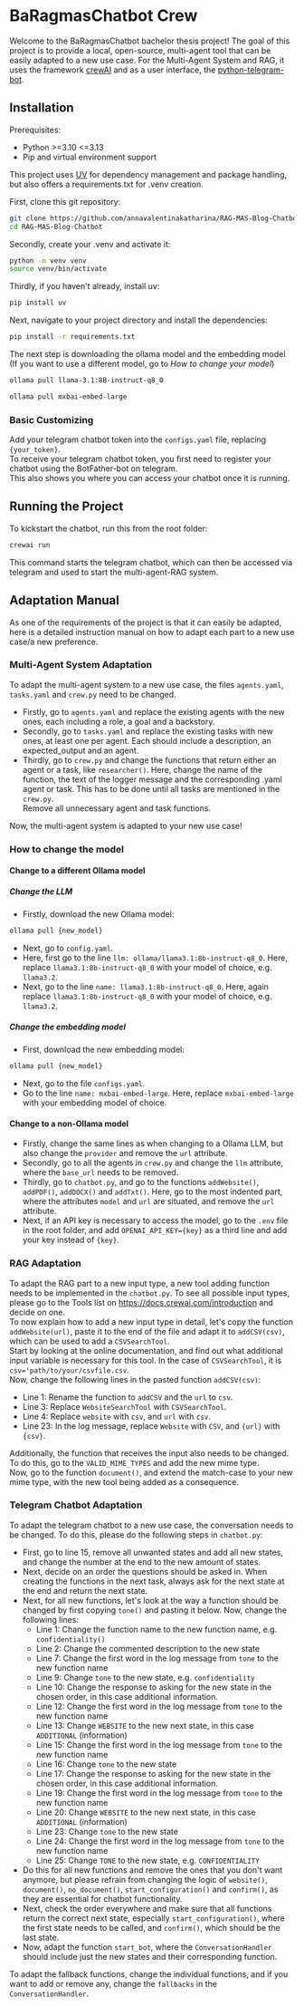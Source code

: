 # BaRagmasChatbot Crew

Welcome to the BaRagmasChatbot bachelor thesis project! The goal of this project is to provide a local, open-source, multi-agent tool that can be easily adapted to a new use case. 
For the Multi-Agent System and RAG, it uses the framework [crewAI](https://crewai.com) and as a user interface, the [python-telegram-bot](https://python-telegram-bot.org).

## Installation

Prerequisites:
- Python >=3.10 <=3.13
- Pip and virtual environment support

This project uses [UV](https://docs.astral.sh/uv/) for dependency management and package handling, but also offers a requirements.txt for .venv creation.

First, clone this git repository:

```bash
git clone https://github.com/annavalentinakatharina/RAG-MAS-Blog-Chatbot.git
cd RAG-MAS-Blog-Chatbot
```

Secondly, create your .venv and activate it:

```bash
python -m venv venv
source venv/bin/activate
```

Thirdly, if you haven't already, install uv:

```bash
pip install uv
```

Next, navigate to your project directory and install the dependencies:
```bash
pip install -r requirements.txt
```

The next step is downloading the ollama model and the embedding model (If you want to use a different model, go to *How to change your model*)
```bash
ollama pull llama-3.1:8B-instruct-q8_0
```
```bash
ollama pull mxbai-embed-large
```

### Basic Customizing

Add your telegram chatbot token into the `configs.yaml` file, replacing `{your_token}`.  
To receive your telegram chatbot token, you first need to register your chatbot using the BotFather-bot on telegram.  
This also shows you where you can access your chatbot once it is running.

## Running the Project

To kickstart the chatbot, run this from the root folder:

```bash
crewai run
```

This command starts the telegram chatbot, which can then be accessed via telegram and used to start the multi-agent-RAG system.

## Adaptation Manual
As one of the requirements of the project is that it can easily be adapted, here is a detailed instruction manual on how to adapt each part to a new use case/a new preference.
### Multi-Agent System Adaptation
To adapt the multi-agent system to a new use case, the files `agents.yaml`, `tasks.yaml` and `crew.py` need to be changed.
- Firstly, go to `agents.yaml` and replace the existing agents with the new ones, each including a role, a goal and a backstory.
- Secondly, go to `tasks.yaml` and replace the existing tasks with new ones, at least one per agent. Each should include a description, an expected_output and an agent.
- Thirdly, go to `crew.py` and change the functions that return either an agent or a task, like `researcher()`. Here, change the name of the function, the text of the logger message and the corresponding .yaml agent or task. This has to be done until all tasks are mentioned in the `crew.py`.  
  Remove all unnecessary agent and task functions.

Now, the multi-agent system is adapted to your new use case!

### How to change the model
#### Change to a different Ollama model
##### Change the LLM
- Firstly, download the new Ollama model:
```bash
ollama pull {new_model}
```
- Next, go to `config.yaml`.  
- Here, first go to the line `llm: ollama/llama3.1:8b-instruct-q8_0`. Here, replace `llama3.1:8b-instruct-q8_0` with your model of choice, e.g. `llama3.2`.  
- Next, go to the line `name: llama3.1:8b-instruct-q8_0`. Here, again replace `llama3.1:8b-instruct-q8_0` with your model of choice, e.g. `llama3.2`.
##### Change the embedding model
- First, download the new embedding model:
```bash
ollama pull {new_model}
```
- Next, go to the file `configs.yaml`.  
- Go to the line `name: mxbai-embed-large`. Here, replace `mxbai-embed-large` with your embedding model of choice.  

#### Change to a non-Ollama model

- Firstly, change the same lines as when changing to a Ollama LLM, but also change the `provider` and remove the `url` attribute.  
- Secondly, go to all the agents in `crew.py` and change the `llm` attribute, where the `base_url` needs to be removed.  
- Thirdly, go to `chatbot.py`, and go to the functions `addWebsite()`, `addPDF()`, `addDOCX()` and `addTxt()`. Here, go to the most indented part, where the attributes `model` and `url` are situated, and remove the `url` attribute.  
- Next, if an API key is necessary to access the model, go to the `.env` file in the root folder, and add `OPENAI_API_KEY={key}` as a third line and add your key instead of `{key}`.

### RAG Adaptation
To adapt the RAG part to a new input type, a new tool adding function needs to be implemented in the `chatbot.py`. To see all possible input types, please go to the Tools list on https://docs.crewai.com/introduction and decide on one.  
To now explain how to add a new input type in detail, let's copy the function `addWebsite(url)`, paste it to the end of the file and adapt it to `addCSV(csv)`, which can be used to add a `CSVSearchTool`.  
Start by looking at the online documentation, and find out what additional input variable is necessary for this tool. In the case of `CSVSearchTool`, it is `csv='path/to/your/csvfile.csv`.  
Now, change the following lines in the pasted function `addCSV(csv)`:
- Line 1: Rename the function to `addCSV` and the `url` to `csv`.
- Line 3: Replace `WebsiteSearchTool` with `CSVSearchTool`.
- Line 4: Replace `website` with `csv`, and `url` with `csv`.
- Line 23: In the log message, replace `Website` with `CSV`, and `{url}` with `{csv}`.  

Additionally, the function that receives the input also needs to be changed. To do this, go to the `VALID_MIME_TYPES` and add the new mime type.  
Now, go to the function `document()`, and extend the match-case to your new mime type, with the new tool being added as a consequence.


### Telegram Chatbot Adaptation
To adapt the telegram chatbot to a new use case, the conversation needs to be changed. To do this, please do the following steps in `chatbot.py`:
- First, go to line 15, remove all unwanted states and add all new states, and change the number at the end to the new amount of states.
- Next, decide on an order the questions should be asked in. When creating the functions in the next task, always ask for the next state at the end and return the next state.
- Next, for all new functions, let's look at the way a function should be changed by first copying `tone()` and pasting it below. Now, change the following lines:
  -	Line 1: Change the function name to the new function name, e.g. `confidentiality()`
  - Line 2: Change the commented description to the new state
  - Line 7: Change the first word in the log message from `tone` to the new function name
  - Line 9: Change `tone` to the new state, e.g. `confidentiality`
  - Line 10: Change the response to asking for the new state in the chosen order, in this case additional information.
  - Line 12: Change the first word in the log message from `tone` to the new function name
  - Line 13: Change `WEBSITE` to the new next state, in this case `ADDITIONAL` (information)
  - Line 15: Change the first word in the log message from `tone` to the new function name
  - Line 16: Change `tone` to the new state
  - Line 17: Change the response to asking for the new state in the chosen order, in this case additional information.
  - Line 19: Change the first word in the log message from `tone` to the new function name
  - Line 20: Change `WEBSITE` to the new next state, in this case `ADDITIONAL` (information)
  - Line 23: Change `tone` to the new state
  - Line 24: Change the first word in the log message from `tone` to the new function name
  - Line 25: Change `TONE` to the new state, e.g. `CONFIDENTIALITY`
- Do this for all new functions and remove the ones that you don't want anymore, but please refrain from changing the logic of `website()`, `document()`, `no_document()`, `start_configuration()` and `confirm()`, as they are essential for chatbot functionality.
- Next, check the order everywhere and make sure that all functions return the correct next state, especially `start_configuration()`, where the first state needs to be called, and `confirm()`, which should be the last state.
- Now, adapt the function `start_bot`, where the `ConversationHandler` should include just the new states and their corresponding function.  

To adapt the fallback functions, change the individual functions, and if you want to add or remove any, change the `fallbacks` in the `ConversationHandler`.